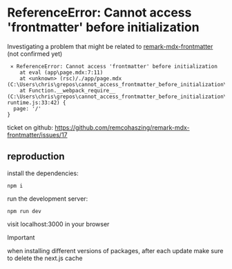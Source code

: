# ReferenceError: Cannot access 'frontmatter' before initialization

Investigating a problem that might be related to [remark-mdx-frontmatter](https://github.com/remcohaszing/remark-mdx-frontmatter/issues/17) (not confirmed yet)

```shell
 ⨯ ReferenceError: Cannot access 'frontmatter' before initialization
    at eval (app\page.mdx:7:11)
    at <unknown> (rsc)/./app/page.mdx (C:\Users\chris\grepos\cannot_access_frontmatter_before_initialization\.next\server\app\page.js:44:1)
    at Function.__webpack_require__ (C:\Users\chris\grepos\cannot_access_frontmatter_before_initialization\.next\server\webpack-runtime.js:33:42) {
  page: '/'
}
```

ticket on github: <https://github.com/remcohaszing/remark-mdx-frontmatter/issues/17>

## reproduction

install the dependencies:

```shell
npm i
```

run the development server:

```shell
npm run dev
```

visit localhost:3000 in your browser

> [!IMPORTANT]  
> when installing different versions of packages, after each update make sure to delete the next.js cache